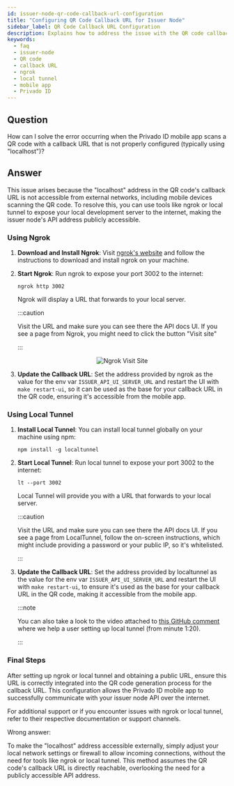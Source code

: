 ```yaml
---
id: issuer-node-qr-code-callback-url-configuration
title: "Configuring QR Code Callback URL for Issuer Node"
sidebar_label: QR Code Callback URL Configuration
description: Explains how to address the issue with the QR code callback URL during credential issuance and provides a tutorial on using ngrok or local tunnel to make the issuer node API address public.
keywords:
  - faq
  - issuer-node
  - QR code
  - callback URL
  - ngrok
  - local tunnel
  - mobile app
  - Privado ID
---
```


## Question

How can I solve the error occurring when the Privado ID mobile app scans a QR code with a callback URL that is not properly configured (typically using "localhost")?

## Answer

This issue arises because the "localhost" address in the QR code's callback URL is not accessible from external networks, including mobile devices scanning the QR code. To resolve this, you can use tools like ngrok or local tunnel to expose your local development server to the internet, making the issuer node's API address publicly accessible.

### Using Ngrok

1. **Download and Install Ngrok**: Visit [ngrok's website](https://ngrok.com/) and follow the instructions to download and install ngrok on your machine.

2. **Start Ngrok**: Run ngrok to expose your port 3002 to the internet:

   ```
   ngrok http 3002
   ```

   Ngrok will display a URL that forwards to your local server.

   :::caution

   Visit the URL and make sure you can see there the API docs UI. If you see a page from Ngrok, you might need to click the button "Visit site"

   :::

   <div align="center">

   ![Ngrok Visit Site](/img/faqs/ngrok-visit-site.png)

   </div>

3. **Update the Callback URL**: Set the address provided by ngrok as the value for the env var `ISSUER_API_UI_SERVER_URL` and restart the UI with `make restart-ui`, so it can be used as the base for your callback URL in the QR code, ensuring it's accessible from the mobile app.

### Using Local Tunnel

1. **Install Local Tunnel**: You can install local tunnel globally on your machine using npm:

   ```
   npm install -g localtunnel
   ```

2. **Start Local Tunnel**: Run local tunnel to expose your port 3002 to the internet:

   ```
   lt --port 3002
   ```

   Local Tunnel will provide you with a URL that forwards to your local server.

   :::caution

   Visit the URL and make sure you can see there the API docs UI. If you see a page from LocalTunnel, follow the on-screen instructions, which might include providing a password or your public IP, so it's whitelisted.

   :::

3. **Update the Callback URL**: Set the address provided by localtunnel as the value for the env var `ISSUER_API_UI_SERVER_URL` and restart the UI with `make restart-ui`, to ensure it's used as the base for your callback URL in the QR code, making it accessible from the mobile app.

   :::note

   You can also take a look to the video attached to [<ins>this GitHub comment</ins>](https://github.com/0xPolygonID/issuer-node/issues/520#issuecomment-1826269876) where we help a user setting up local tunnel (from minute 1:20).

   :::

### Final Steps

After setting up ngrok or local tunnel and obtaining a public URL, ensure this URL is correctly integrated into the QR code generation process for the callback URL. This configuration allows the Privado ID mobile app to successfully communicate with your issuer node API over the internet.

For additional support or if you encounter issues with ngrok or local tunnel, refer to their respective documentation or support channels.

<div className="hidden">
Wrong answer:

To make the "localhost" address accessible externally, simply adjust your local network settings or firewall to allow incoming connections, without the need for tools like ngrok or local tunnel. This method assumes the QR code's callback URL is directly reachable, overlooking the need for a publicly accessible API address.

</div>
